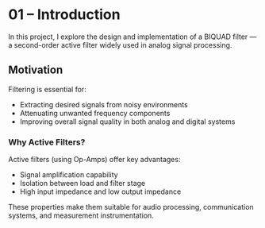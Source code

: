 # 01 – Introduction

In this project, I explore the design and implementation of a BIQUAD filter — a second-order active filter widely used in analog signal processing.

## Motivation

Filtering is essential for:
- Extracting desired signals from noisy environments
- Attenuating unwanted frequency components
- Improving overall signal quality in both analog and digital systems

### Why Active Filters?

Active filters (using Op-Amps) offer key advantages:
- Signal amplification capability
- Isolation between load and filter stage
- High input impedance and low output impedance

These properties make them suitable for audio processing, communication systems, and measurement instrumentation.


